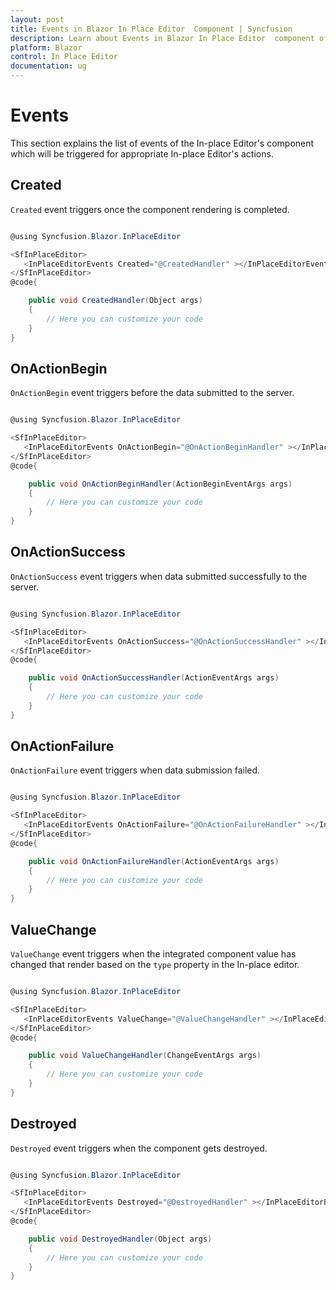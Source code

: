 ```yaml
---
layout: post
title: Events in Blazor In Place Editor  Component | Syncfusion 
description: Learn about Events in Blazor In Place Editor  component of Syncfusion, and more details.
platform: Blazor
control: In Place Editor 
documentation: ug
---
```


# Events

This section explains the list of events of the In-place Editor's component which will be triggered for appropriate In-place Editor's actions.

## Created

`Created` event  triggers once the component rendering is completed.

```csharp

@using Syncfusion.Blazor.InPlaceEditor

<SfInPlaceEditor>
   <InPlaceEditorEvents Created="@CreatedHandler" ></InPlaceEditorEvents>
</SfInPlaceEditor>
@code{

    public void CreatedHandler(Object args)
    {
        // Here you can customize your code
    }
}

```

## OnActionBegin

`OnActionBegin` event  triggers before the data submitted to the server.

```csharp

@using Syncfusion.Blazor.InPlaceEditor

<SfInPlaceEditor>
   <InPlaceEditorEvents OnActionBegin="@OnActionBeginHandler" ></InPlaceEditorEvents>
</SfInPlaceEditor>
@code{

    public void OnActionBeginHandler(ActionBeginEventArgs args)
    {
        // Here you can customize your code
    }
}

```

## OnActionSuccess

`OnActionSuccess` event  triggers when data submitted successfully to the server.

```csharp

@using Syncfusion.Blazor.InPlaceEditor

<SfInPlaceEditor>
   <InPlaceEditorEvents OnActionSuccess="@OnActionSuccessHandler" ></InPlaceEditorEvents>
</SfInPlaceEditor>
@code{

    public void OnActionSuccessHandler(ActionEventArgs args)
    {
        // Here you can customize your code
    }
}

```

## OnActionFailure

`OnActionFailure` event  triggers when data submission failed.

```csharp

@using Syncfusion.Blazor.InPlaceEditor

<SfInPlaceEditor>
   <InPlaceEditorEvents OnActionFailure="@OnActionFailureHandler" ></InPlaceEditorEvents>
</SfInPlaceEditor>
@code{

    public void OnActionFailureHandler(ActionEventArgs args)
    {
        // Here you can customize your code
    }
}

```

## ValueChange

`ValueChange` event  triggers when the integrated component value has changed that render based on the `type` property in the In-place editor.

```csharp

@using Syncfusion.Blazor.InPlaceEditor

<SfInPlaceEditor>
   <InPlaceEditorEvents ValueChange="@ValueChangeHandler" ></InPlaceEditorEvents>
</SfInPlaceEditor>
@code{

    public void ValueChangeHandler(ChangeEventArgs args)
    {
        // Here you can customize your code
    }
}

```

## Destroyed

`Destroyed` event  triggers when the component gets destroyed.

```csharp

@using Syncfusion.Blazor.InPlaceEditor

<SfInPlaceEditor>
   <InPlaceEditorEvents Destroyed="@DestroyedHandler" ></InPlaceEditorEvents>
</SfInPlaceEditor>
@code{

    public void DestroyedHandler(Object args)
    {
        // Here you can customize your code
    }
}

```